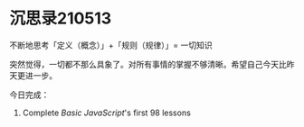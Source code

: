 # 沉思录210513

不断地思考「定义（概念）」+「规则（规律）」= 一切知识

突然觉得，一切都不那么具象了。对所有事情的掌握不够清晰。希望自己今天比昨天更进一步。

今日完成：

1. Complete _Basic JavaScript_'s first 98 lessons
